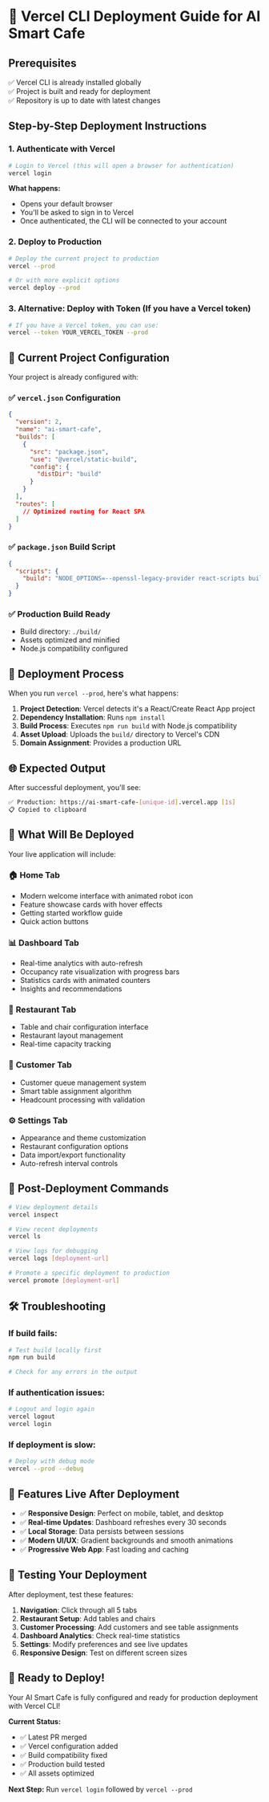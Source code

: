 # 🚀 Vercel CLI Deployment Guide for AI Smart Cafe

## Prerequisites
✅ Vercel CLI is already installed globally  
✅ Project is built and ready for deployment  
✅ Repository is up to date with latest changes  

## Step-by-Step Deployment Instructions

### 1. **Authenticate with Vercel**

```bash
# Login to Vercel (this will open a browser for authentication)
vercel login
```

**What happens:**
- Opens your default browser
- You'll be asked to sign in to Vercel
- Once authenticated, the CLI will be connected to your account

### 2. **Deploy to Production**

```bash
# Deploy the current project to production
vercel --prod

# Or with more explicit options
vercel deploy --prod
```

### 3. **Alternative: Deploy with Token** (If you have a Vercel token)

```bash
# If you have a Vercel token, you can use:
vercel --token YOUR_VERCEL_TOKEN --prod
```

## 🔧 Current Project Configuration

Your project is already configured with:

### ✅ `vercel.json` Configuration
```json
{
  "version": 2,
  "name": "ai-smart-cafe",
  "builds": [
    {
      "src": "package.json",
      "use": "@vercel/static-build",
      "config": {
        "distDir": "build"
      }
    }
  ],
  "routes": [
    // Optimized routing for React SPA
  ]
}
```

### ✅ `package.json` Build Script
```json
{
  "scripts": {
    "build": "NODE_OPTIONS=--openssl-legacy-provider react-scripts build"
  }
}
```

### ✅ Production Build Ready
- Build directory: `./build/`
- Assets optimized and minified
- Node.js compatibility configured

## 🎯 Deployment Process

When you run `vercel --prod`, here's what happens:

1. **Project Detection**: Vercel detects it's a React/Create React App project
2. **Dependency Installation**: Runs `npm install`
3. **Build Process**: Executes `npm run build` with Node.js compatibility
4. **Asset Upload**: Uploads the `build/` directory to Vercel's CDN
5. **Domain Assignment**: Provides a production URL

## 🌐 Expected Output

After successful deployment, you'll see:

```bash
✅ Production: https://ai-smart-cafe-[unique-id].vercel.app [1s]
📋 Copied to clipboard
```

## 🚀 What Will Be Deployed

Your live application will include:

### 🏠 **Home Tab**
- Modern welcome interface with animated robot icon
- Feature showcase cards with hover effects
- Getting started workflow guide
- Quick action buttons

### 📊 **Dashboard Tab**
- Real-time analytics with auto-refresh
- Occupancy rate visualization with progress bars
- Statistics cards with animated counters
- Insights and recommendations

### 🏪 **Restaurant Tab**
- Table and chair configuration interface
- Restaurant layout management
- Real-time capacity tracking

### 👥 **Customer Tab**
- Customer queue management system
- Smart table assignment algorithm
- Headcount processing with validation

### ⚙️ **Settings Tab**
- Appearance and theme customization
- Restaurant configuration options
- Data import/export functionality
- Auto-refresh interval controls

## 🔄 Post-Deployment Commands

```bash
# View deployment details
vercel inspect

# View recent deployments
vercel ls

# View logs for debugging
vercel logs [deployment-url]

# Promote a specific deployment to production
vercel promote [deployment-url]
```

## 🛠️ Troubleshooting

### If build fails:
```bash
# Test build locally first
npm run build

# Check for any errors in the output
```

### If authentication issues:
```bash
# Logout and login again
vercel logout
vercel login
```

### If deployment is slow:
```bash
# Deploy with debug mode
vercel --prod --debug
```

## 🌟 Features Live After Deployment

- ✅ **Responsive Design**: Perfect on mobile, tablet, and desktop
- ✅ **Real-time Updates**: Dashboard refreshes every 30 seconds
- ✅ **Local Storage**: Data persists between sessions
- ✅ **Modern UI/UX**: Gradient backgrounds and smooth animations
- ✅ **Progressive Web App**: Fast loading and caching

## 📱 Testing Your Deployment

After deployment, test these features:

1. **Navigation**: Click through all 5 tabs
2. **Restaurant Setup**: Add tables and chairs
3. **Customer Processing**: Add customers and see table assignments
4. **Dashboard Analytics**: Check real-time statistics
5. **Settings**: Modify preferences and see live updates
6. **Responsive Design**: Test on different screen sizes

## 🎉 Ready to Deploy!

Your AI Smart Cafe is fully configured and ready for production deployment with Vercel CLI!

**Current Status:**
- ✅ Latest PR merged
- ✅ Vercel configuration added
- ✅ Build compatibility fixed
- ✅ Production build tested
- ✅ All assets optimized

**Next Step:** Run `vercel login` followed by `vercel --prod`